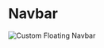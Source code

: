 # Navbar


![Custom Floating Navbar](https://user-images.githubusercontent.com/14032427/88619622-a12f9a00-d0b9-11ea-8d62-847b016c0797.png)